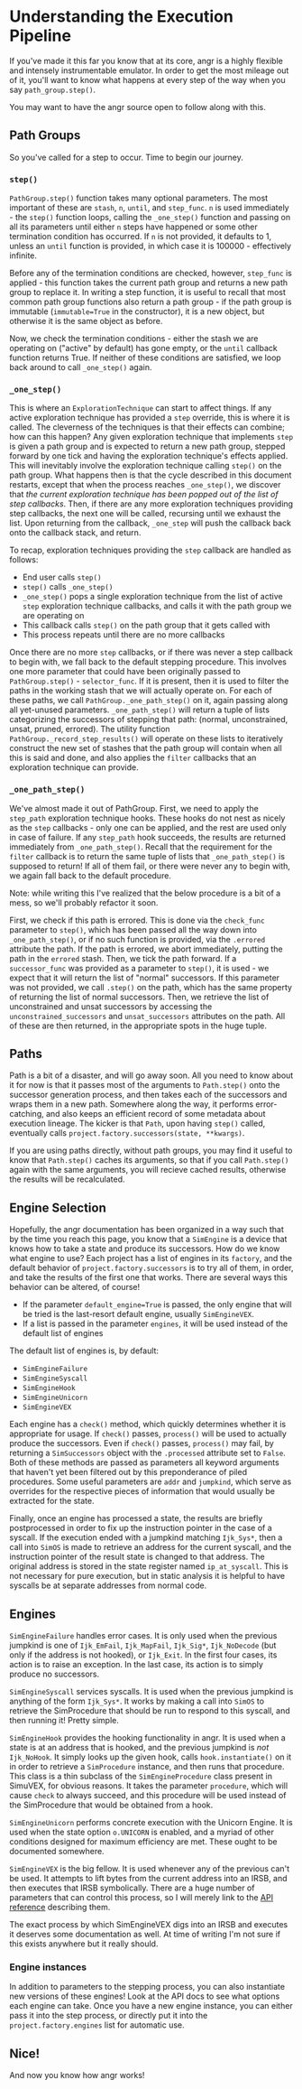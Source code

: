 Understanding the Execution Pipeline
====================================

If you've made it this far you know that at its core, angr is a highly flexible and intensely instrumentable emulator.
In order to get the most mileage out of it, you'll want to know what happens at every step of the way when you say `path_group.step()`.

You may want to have the angr source open to follow along with this.

## Path Groups

So you've called for a step to occur. Time to begin our journey.

### `step()`

`PathGroup.step()` function takes many optional parameters.
The most important of these are `stash`, `n`, `until`, and `step_func`.
`n` is used immediately - the `step()` function loops, calling the `_one_step()` function and passing on all its parameters until either `n` steps have happened or some other termination condition has occurred. If `n` is not provided, it defaults to 1, unless an `until` function is provided, in which case it is 100000 - effectively infinite.

Before any of the termination conditions are checked, however, `step_func` is applied - this function takes the current path group and returns a new path group to replace it.
In writing a step function, it is useful to recall that most common path group functions also return a path group - if the path group is immutable (`immutable=True` in the constructor), it is a new object, but otherwise it is the same object as before.

Now, we check the termination conditions - either the stash we are operating on ("active" by default) has gone empty, or the `until` callback function returns True.
If neither of these conditions are satisfied, we loop back around to call `_one_step()` again.

### `_one_step()`

This is where an `ExplorationTechnique` can start to affect things.
If any active exploration technique has provided a `step` override, this is where it is called.
The cleverness of the techniques is that their effects can combine; how can this happen?
Any given exploration technique that implements `step` is given a path group and is expected to return a new path group, stepped forward by one tick and having the exploration technique's effects applied.
This will inevitably involve the exploration technique calling `step()` on the path group.
What happens then is that the cycle described in this document restarts, except that when the process reaches `_one_step()`, we discover that *the current exploration technique has been popped out of the list of step callbacks*.
Then, if there are any more exploration techniques providing step callbacks, the next one will be called, recursing until we exhaust the list.
Upon returning from the callback, `_one_step` will push the callback back onto the callback stack, and return.

To recap, exploration techniques providing the `step` callback are handled as follows:

- End user calls `step()`
- `step()` calls `_one_step()`
- `_one_step()` pops a single exploration technique from the list of active `step` exploration technique callbacks, and calls it with the path group we are operating on
- This callback calls `step()` on the path group that it gets called with
- This process repeats until there are no more callbacks

Once there are no more `step` callbacks, or if there was never a step callback to begin with, we fall back to the default stepping procedure.
This involves one more parameter that could have been originally passed to `PathGroup.step()` - `selector_func`.
If it is present, then it is used to filter the paths in the working stash that we will actually operate on.
For each of these paths, we call `PathGroup._one_path_step()` on it, again passing along all yet-unused parameters.
`_one_path_step()` will return a tuple of lists categorizing the successors of stepping that path: (normal, unconstrained, unsat, pruned, errored).
The utility function `PathGroup._record_step_results()` will operate on these lists to iteratively construct the new set of stashes that the path group will contain when all this is said and done, and also applies the `filter` callbacks that an exploration technique can provide.

### `_one_path_step()`

We've almost made it out of PathGroup.
First, we need to apply the `step_path` exploration technique hooks.
These hooks do not nest as nicely as the `step` callbacks - only one can be applied, and the rest are used only in case of failure.
If any `step_path` hook succeeds, the results are returned immediately from `_one_path_step()`.
Recall that the requirement for the `filter` callback is to return the same tuple of lists that `_one_path_step()` is supposed to return!
If all of them fail, or there were never any to begin with, we again fall back to the default procedure.

Note: while writing this I've realized that the below procedure is a bit of a mess, so we'll probably refactor it soon.

First, we check if this path is errored.
This is done via the `check_func` parameter to `step()`, which has been passed all the way down into `_one_path_step()`, or if no such function is provided, via the `.errored` attribute the path.
If the path is errored, we abort immediately, putting the path in the `errored` stash.
Then, we tick the path forward.
If a `successor_func` was provided as a parameter to `step()`, it is used - we expect that it will return the list of "normal" successors.
If this parameter was not provided, we call `.step()` on the path, which has the same property of returning the list of normal successors.
Then, we retrieve the list of unconstrained and unsat successors by accessing the `unconstrained_successors` and `unsat_successors` attributes on the path.
All of these are then returned, in the appropriate spots in the huge tuple.

## Paths

Path is a bit of a disaster, and will go away soon.
All you need to know about it for now is that it passes most of the arguments to `Path.step()` onto the successor generation process, and then takes each of the successors and wraps them in a new path.
Somewhere along the way, it performs error-catching, and also keeps an efficient record of some metadata about execution lineage.
The kicker is that `Path`, upon having `step()` called, eventually calls `project.factory.successors(state, **kwargs)`.

If you are using paths directly, without path groups, you may find it useful to know that `Path.step()` caches its arguments, so that if you call `Path.step()` again with the same arguments, you will recieve cached results, otherwise the results will be recalculated.

## Engine Selection

Hopefully, the angr documentation has been organized in a way such that by the time you reach this page, you know that a `SimEngine` is a device that knows how to take a state and produce its successors.
How do we know what engine to use?
Each project has a list of engines in its `factory`, and the default behavior of `project.factory.successors` is to try all of them, in order, and take the results of the first one that works.
There are several ways this behavior can be altered, of course!

- If the parameter `default_engine=True` is passed, the only engine that will be tried is the last-resort default engine, usually `SimEngineVEX`.
- If a list is passed in the parameter `engines`, it will be used instead of the default list of engines

The default list of engines is, by default:

- `SimEngineFailure`
- `SimEngineSyscall`
- `SimEngineHook`
- `SimEngineUnicorn`
- `SimEngineVEX`

Each engine has a `check()` method, which quickly determines whether it is appropriate for usage.
If `check()` passes, `process()` will be used to actually produce the successors.
Even if `check()` passes, `process()` may fail, by returning a `SimSuccessors` object with the `.processed` attribute set to `False`.
Both of these methods are passed as parameters all keyword arguments that haven't yet been filtered out by this preponderance of piled procedures.
Some useful parameters are `addr` and `jumpkind`, which serve as overrides for the respective pieces of information that would usually be extracted for the state.

Finally, once an engine has processed a state, the results are briefly postprocessed in order to fix up the instruction pointer in the case of a syscall.
If the execution ended with a jumpkind matching `Ijk_Sys*`, then a call into `SimOS` is made to retrieve an address for the current syscall, and the instruction pointer of the result state is changed to that address.
The original address is stored in the state register named `ip_at_syscall`.
This is not necessary for pure execution, but in static analysis it is helpful to have syscalls be at separate addresses from normal code.

## Engines

`SimEngineFailure` handles error cases. 
It is only used when the previous jumpkind is one of `Ijk_EmFail`, `Ijk_MapFail`, `Ijk_Sig*`, `Ijk_NoDecode` (but only if the address is not hooked), or `Ijk_Exit`.
In the first four cases, its action is to raise an exception.
In the last case, its action is to simply produce no successors.

`SimEngineSyscall` services syscalls.
It is used when the previous jumpkind is anything of the form `Ijk_Sys*`.
It works by making a call into `SimOS` to retrieve the SimProcedure that should be run to respond to this syscall, and then running it! Pretty simple.

`SimEngineHook` provides the hooking functionality in angr.
It is used when a state is at an address that is hooked, and the previous jumpkind is *not* `Ijk_NoHook`.
It simply looks up the given hook, calls `hook.instantiate()` on it in order to retrieve a `SimProcedure` instance, and then runs that procedure.
This class is a thin subclass of the `SimEngineProcedure` class present in SimuVEX, for obvious reasons.
It takes the parameter `procedure`, which will cause `check` to always succeed, and this procedure will be used instead of the SimProcedure that would be obtained from a hook.

`SimEngineUnicorn` performs concrete execution with the Unicorn Engine.
It is used when the state option `o.UNICORN` is enabled, and a myriad of other conditions designed for maximum efficiency are met.
These ought to be documented somewhere.

`SimEngineVEX` is the big fellow.
It is used whenever any of the previous can't be used.
It attempts to lift bytes from the current address into an IRSB, and then executes that IRSB symbolically.
There are a huge number of parameters that can control this process, so I will merely link to the [API reference](http://angr.io/api-doc/simuvex.html#simuvex.engines.vex.engine.SimEngineVEX.process) describing them.

The exact process by which SimEngineVEX digs into an IRSB and executes it deserves some documentation as well.
At time of writing I'm not sure if this exists anywhere but it really should.

### Engine instances

In addition to parameters to the stepping process, you can also instantiate new versions of these engines!
Look at the API docs to see what options each engine can take.
Once you have a new engine instance, you can either pass it into the step process, or directly put it into the `project.factory.engines` list for automatic use.

## Nice!

And now you know how angr works!
